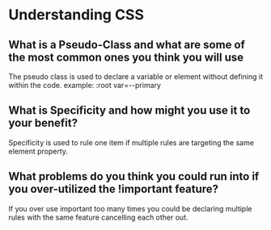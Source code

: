 # Understanding CSS

## What is a Pseudo-Class and what are some of the most common ones you think you will use

The pseudo class is used to declare a variable or element without defining it within the code. example: :root var=--primary

## What is Specificity and how might you use it to your benefit?

Specificity is used to rule one item if multiple rules are targeting the same element property.

## What problems do you think you could run into if you over-utilized the !important feature?

If you over use important too many times you could be declaring multiple rules with the same feature cancelling each other out.

